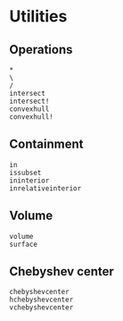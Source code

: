 # Utilities

## Operations
```@docs
*
\
/
intersect
intersect!
convexhull
convexhull!
```

## Containment
```@docs
in
issubset
ininterior
inrelativeinterior
```

## Volume
```@docs
volume
surface
```

## Chebyshev center
```@docs
chebyshevcenter
hchebyshevcenter
vchebyshevcenter
```
